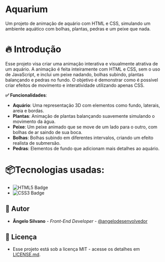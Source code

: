 # Aquarium 

Um projeto de animação de aquário com HTML e CSS, simulando um ambiente aquático com bolhas, plantas, pedras e um peixe que nada.

# 🔥 Introdução

Esse projeto visa criar uma animação interativa e visualmente atrativa de um aquário. A animação é feita inteiramente com HTML e CSS, sem o uso de JavaScript, e inclui um peixe nadando, bolhas subindo, plantas balançando e pedras no fundo. O objetivo é demonstrar como é possível criar efeitos de movimento e interatividade utilizando apenas CSS.

**✅ Funcionalidades**:
- **Aquário**: Uma representação 3D com elementos como fundo, laterais, areia e bordas.
- **Plantas**: Animação de plantas balançando suavemente simulando o movimento da água.
- **Peixe**: Um peixe animado que se move de um lado para o outro, com bolhas de ar saindo de sua boca.
- **Bolhas**: Bolhas subindo em diferentes intervalos, criando um efeito realista de submersão.
- **Pedras**: Elementos de fundo que adicionam mais detalhes ao aquário.

# 📦Tecnologias usadas:
- ![HTML5 Badge](https://img.shields.io/badge/HTML5-FF5733?style=for-the-badge&logo=html5&logoColor=white)
- ![CSS3 Badge](https://img.shields.io/badge/CSS3-1C6E8C?style=for-the-badge&logo=css3&logoColor=white)


## 👷 Autor

* **Ângelo Silvano** - *Front-End Developer* - [@angelodesenvolvedor](https://github.com/angelodesenvolvedor)

## 📄 Licença

* Esse projeto está sob a licença MIT - acesse os detalhes em [LICENSE.md](https://github.com/angelodesenvolvedor/vibe-play?tab=MIT-1-ov-file).

